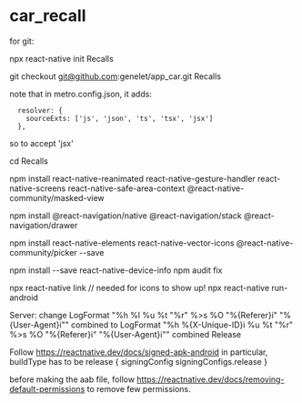 # car_recall

for git:

npx react-native init Recalls

git checkout git@github.com:genelet/app_car.git Recalls

note that in metro.config.json, it adds:
```
  resolver: {
    sourceExts: ['js', 'json', 'ts', 'tsx', 'jsx']
  },
```
so to accept 'jsx'

cd Recalls

npm install react-native-reanimated react-native-gesture-handler react-native-screens react-native-safe-area-context @react-native-community/masked-view

npm install @react-navigation/native @react-navigation/stack @react-navigation/drawer

npm install react-native-elements react-native-vector-icons @react-native-community/picker --save

npm install --save react-native-device-info
npm audit fix

npx react-native link // needed for icons to show up!
npx react-native run-android

Server:
change
LogFormat "%h %l %u %t \"%r\" %>s %O \"%{Referer}i\" \"%{User-Agent}i\"" combined
to 
LogFormat "%h %{X-Unique-ID}i %u %t \"%r\" %>s %O \"%{Referer}i\" \"%{User-Agent}i\"" combined
Release

Follow
https://reactnative.dev/docs/signed-apk-android
in particular,  buildType has to be
release {
  signingConfig signingConfigs.release
}

before making the aab file, follow https://reactnative.dev/docs/removing-default-permissions
to remove few permissions.
